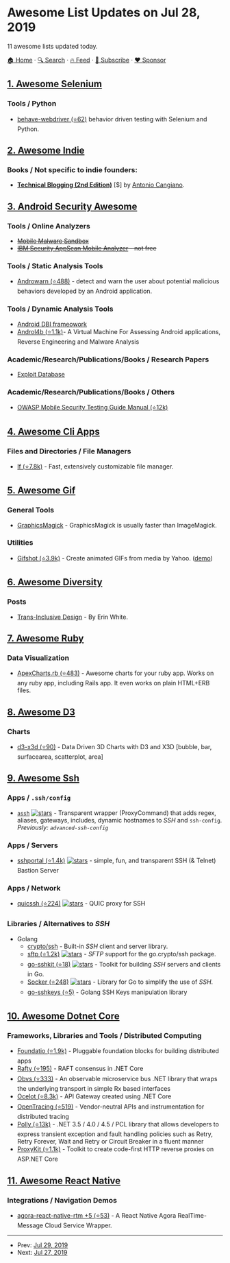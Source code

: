 # Awesome List Updates on Jul 28, 2019

11 awesome lists updated today.

[🏠 Home](/README.md) · [🔍 Search](https://www.trackawesomelist.com/search/) · [🔥 Feed](https://www.trackawesomelist.com/rss.xml) · [📮 Subscribe](https://trackawesomelist.us17.list-manage.com/subscribe?u=d2f0117aa829c83a63ec63c2f&id=36a103854c) · [❤️  Sponsor](https://github.com/sponsors/theowenyoung)



## [1. Awesome Selenium](/content/christian-bromann/awesome-selenium/README.md)

### Tools / Python

*   [behave-webdriver (⭐62)](https://github.com/spyoungtech/behave-webdriver) behavior driven testing with Selenium and Python.

## [2. Awesome Indie](/content/mezod/awesome-indie/README.md)

### Books / Not specific to indie founders:

*   **[Technical Blogging (2nd Edition)](https://pragprog.com/book/actb2/technical-blogging-second-edition)** \[$] by [Antonio Cangiano](https://antoniocangiano.com/).

## [3. Android Security Awesome](/content/ashishb/android-security-awesome/README.md)

### Tools / Online Analyzers

*   ~~[Mobile Malware Sandbox](http://www.mobilemalware.com.br/analysis/index_en.php)~~
*   ~~[IBM Security AppScan Mobile Analyzer](https://appscan.bluemix.net/mobileAnalyzer) - not free~~

### Tools / Static Analysis Tools

*   [Androwarn (⭐488)](https://github.com/maaaaz/androwarn/) - detect and warn the user about potential malicious behaviors developed by an Android application.

### Tools / Dynamic Analysis Tools

*   [Android DBI frameowork](http://www.mulliner.org/blog/blosxom.cgi/security/androiddbiv02.html)
*   [Androl4b (⭐1.1k)](https://github.com/sh4hin/Androl4b)- A Virtual Machine For Assessing Android applications, Reverse Engineering and Malware Analysis

### Academic/Research/Publications/Books / Research Papers

*   [Exploit Database](https://www.exploit-db.com/papers/)

### Academic/Research/Publications/Books / Others

*   [OWASP Mobile Security Testing Guide Manual (⭐12k)](https://github.com/OWASP/owasp-mstg)

## [4. Awesome Cli Apps](/content/agarrharr/awesome-cli-apps/README.md)

### Files and Directories / File Managers

*   [lf (⭐7.8k)](https://github.com/gokcehan/lf) - Fast, extensively customizable file manager.

## [5. Awesome Gif](/content/davisonio/awesome-gif/README.md)

### General Tools

*   [GraphicsMagick](http://www.graphicsmagick.org/) - GraphicsMagick is usually faster than ImageMagick.

### Utilities

*   [Gifshot (⭐3.9k)](https://github.com/yahoo/gifshot) - Create animated GIFs from media by Yahoo. ([demo](http://yahoo.github.io/gifshot/))

## [6. Awesome Diversity](/content/folkswhocode/awesome-diversity/README.md)

### Posts

*   [Trans-Inclusive Design](http://alistapart.com/article/trans-inclusive-design/) - By Erin White.

## [7. Awesome Ruby](/content/markets/awesome-ruby/README.md)

### Data Visualization

*   [ApexCharts.rb (⭐483)](https://github.com/styd/apexcharts.rb) - Awesome charts for your ruby app. Works on any ruby app, including Rails app. It even works on plain HTML+ERB files.

## [8. Awesome D3](/content/wbkd/awesome-d3/README.md)

### Charts

*   [d3-x3d (⭐90)](https://github.com/jamesleesaunders/d3-x3d) - Data Driven 3D Charts with D3 and X3D \[bubble, bar, surfacearea, scatterplot, area]

## [9. Awesome Ssh](/content/moul/awesome-ssh/README.md)

### Apps / `.ssh/config`

*   [`assh`](https://github.com/moul/assh) [![stars](https://img.shields.io/github/stars/moul/advanced-ssh-config.svg?style=social\&label=stars)](https://github.com/moul/advanced-ssh-config) - Transparent wrapper (ProxyCommand) that adds regex, aliases, gateways, includes, dynamic hostnames to *SSH* and `ssh-config`. *Previously: `advanced-ssh-config`*

### Apps / Servers

*   [sshportal (⭐1.4k)](https://github.com/moul/sshportal) [![stars](https://img.shields.io/github/stars/moul/sshportal.svg?style=social\&label=stars)](https://github.com/moul/sshportal) - simple, fun, and transparent SSH (& Telnet) Bastion Server

### Apps / Network

*   [quicssh (⭐224)](https://github.com/moul/quicssh) [![stars](https://img.shields.io/github/stars/moul/quicssh.svg?style=social\&label=stars)](https://github.com/moul/quicssh) - QUIC proxy for SSH

### Libraries / Alternatives to   *SSH*

*   Golang
    *   [crypto/ssh](https://godoc.org/golang.org/x/crypto/ssh) - Built-in *SSH* client and server library.
    *   [sftp (⭐1.2k)](https://github.com/pkg/sftp) [![stars](https://img.shields.io/github/stars/pkg/sftp.svg?style=social\&label=stars)](https://github.com/pkg/sftp) - *SFTP* support for the go.crypto/ssh package.
    *   [go-sshkit (⭐18)](https://github.com/shazow/go-sshkit) [![stars](https://img.shields.io/github/stars/shazow/go-sshkit.svg?style=social\&label=stars)](https://github.com/shazow/go-sshkit) - Toolkit for building *SSH* servers and clients in Go.
    *   [Socker (⭐248)](https://github.com/cosiner/socker) [![stars](https://img.shields.io/github/stars/cosiner/socker.svg?style=social\&label=stars)](https://github.com/cosiner/socker) - Library for Go to simplify the use of *SSH*.
    *   [go-sshkeys (⭐5)](https://github.com/moul/go-sshkeys) - Golang SSH Keys manipulation library

## [10. Awesome Dotnet Core](/content/thangchung/awesome-dotnet-core/README.md)

### Frameworks, Libraries and Tools / Distributed Computing

*   [Foundatio (⭐1.9k)](https://github.com/exceptionless/Foundatio) - Pluggable foundation blocks for building distributed apps
*   [Rafty (⭐195)](https://github.com/ThreeMammals/Rafty) - RAFT consensus in .NET Core
*   [Obvs (⭐333)](https://github.com/christopherread/Obvs) - An observable microservice bus .NET library that wraps the underlying transport in simple Rx based interfaces
*   [Ocelot (⭐8.3k)](https://github.com/ThreeMammals/Ocelot) - API Gateway created using .NET Core
*   [OpenTracing (⭐519)](https://github.com/opentracing/opentracing-csharp) - Vendor-neutral APIs and instrumentation for distributed tracing
*   [Polly (⭐13k)](https://github.com/App-vNext/Polly) - .NET 3.5 / 4.0 / 4.5 / PCL library that allows developers to express transient exception and fault handling policies such as Retry, Retry Forever, Wait and Retry or Circuit Breaker in a fluent manner
*   [ProxyKit (⭐1.1k)](https://github.com/damianh/ProxyKit) - Toolkit to create code-first HTTP reverse proxies on ASP.NET Core

## [11. Awesome React Native](/content/jondot/awesome-react-native/README.md)

### Integrations / Navigation Demos

*   [agora-react-native-rtm +5 (⭐53)](https://github.com/agoraio/agora-react-native-rtm) - A React Native Agora RealTime-Message Cloud Service Wrapper.

---

- Prev: [Jul 29, 2019](/content/2019/07/29/README.md)
- Next: [Jul 27, 2019](/content/2019/07/27/README.md)